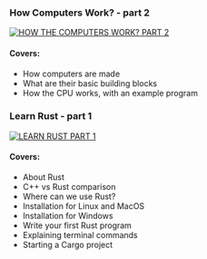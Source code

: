 
### How Computers Work? - part 2
[![HOW THE COMPUTERS WORK? PART 2](https://img.youtube.com/vi/iMBUWklOx7E/0.jpg)](https://www.youtube.com/watch?v=9IIM1URhKpk&ab_channel=PoppyseedDev)
#### Covers:
 - How computers are made
 - What are their basic building blocks
 - How the CPU works, with an example program

### Learn Rust - part 1
[![LEARN RUST PART 1](https://img.youtube.com/vi/9IIM1URhKpk/0.jpg)](https://www.youtube.com/watch?v=9IIM1URhKpk&ab_channel=PoppyseedDev)
#### Covers:
 - About Rust 
 - C++ vs Rust comparison
 - Where can we use Rust? 
 - Installation for Linux and MacOS 
 - Installation for Windows 
 - Write your first Rust program 
 - Explaining terminal commands
 - Starting a Cargo project
